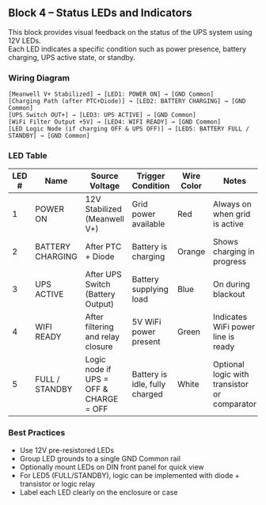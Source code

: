 ## Block 4 – Status LEDs and Indicators

This block provides visual feedback on the status of the UPS system using 12V LEDs.  
Each LED indicates a specific condition such as power presence, battery charging, UPS active state, or standby.

### Wiring Diagram

```
[Meanwell V+ Stabilized] → [LED1: POWER ON] → [GND Common]
[Charging Path (after PTC+Diode)] → [LED2: BATTERY CHARGING] → [GND Common]
[UPS Switch OUT+] → [LED3: UPS ACTIVE] → [GND Common]
[WiFi Filter Output +5V] → [LED4: WIFI READY] → [GND Common]
[LED Logic Node (if charging OFF & UPS OFF)] → [LED5: BATTERY FULL / STANDBY] → [GND Common]
```

### LED Table

| LED # | Name              | Source Voltage                        | Trigger Condition                     | Wire Color | Notes                                           |
|-------|-------------------|----------------------------------------|----------------------------------------|------------|-------------------------------------------------|
| 1     | POWER ON          | 12V Stabilized (Meanwell V+)          | Grid power available                   | Red        | Always on when grid is active                  |
| 2     | BATTERY CHARGING  | After PTC + Diode                     | Battery is charging                    | Orange     | Shows charging in progress                     |
| 3     | UPS ACTIVE        | After UPS Switch (Battery Output)     | Battery supplying load                 | Blue       | On during blackout                             |
| 4     | WIFI READY        | After filtering and relay closure     | 5V WiFi power present                  | Green      | Indicates WiFi power line is ready             |
| 5     | FULL / STANDBY    | Logic node if UPS = OFF & CHARGE = OFF| Battery is idle, fully charged         | White      | Optional logic with transistor or comparator   |

### Best Practices

- Use 12V pre-resistored LEDs  
- Group LED grounds to a single GND Common rail  
- Optionally mount LEDs on DIN front panel for quick view  
- For LED5 (FULL/STANDBY), logic can be implemented with diode + transistor or logic relay  
- Label each LED clearly on the enclosure or case
